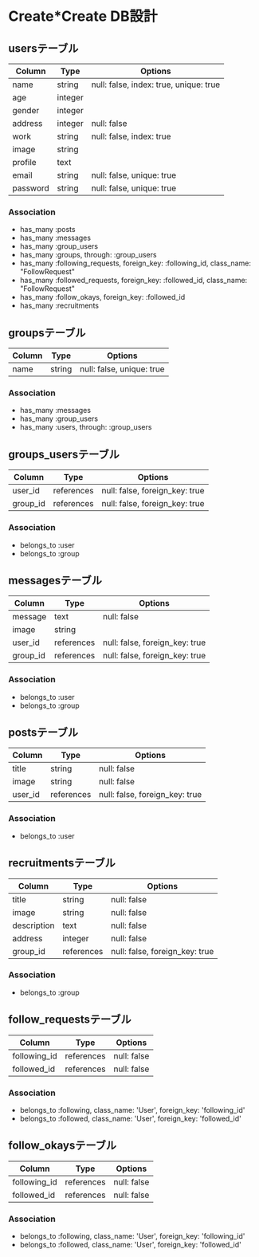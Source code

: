 # Create*Create DB設計

## usersテーブル
|Column|Type|Options|
|------|----|-------|
|name|string|null: false, index: true, unique: true|
|age|integer||
|gender|integer||
|address|integer|null: false|
|work|string|null: false, index: true|
|image|string||
|profile|text||
|email|string|null: false, unique: true|
|password|string|null: false, unique: true|
### Association
- has_many :posts
- has_many :messages
- has_many :group_users
- has_many :groups, through: :group_users
- has_many :following_requests, foreign_key: :following_id, class_name: "FollowRequest"
- has_many :followed_requests, foreign_key: :followed_id, class_name: "FollowRequest"
- has_many :follow_okays, foreign_key: :followed_id
- has_many :recruitments

## groupsテーブル
|Column|Type|Options|
|------|----|-------|
|name|string|null: false, unique: true|
### Association
- has_many :messages
- has_many :group_users
- has_many :users, through: :group_users

## groups_usersテーブル
|Column|Type|Options|
|------|----|-------|
|user_id|references|null: false, foreign_key: true|
|group_id|references|null: false, foreign_key: true|
### Association
- belongs_to :user
- belongs_to :group

## messagesテーブル
|Column|Type|Options|
|------|----|-------|
|message|text|null: false|
|image|string||
|user_id|references|null: false, foreign_key: true|
|group_id|references|null: false, foreign_key: true|
### Association
- belongs_to :user
- belongs_to :group

## postsテーブル
|Column|Type|Options|
|------|----|-------|
|title|string|null: false|
|image|string|null: false|
|user_id|references|null: false, foreign_key: true|
### Association
- belongs_to :user

## recruitmentsテーブル
|Column|Type|Options|
|------|----|-------|
|title|string|null: false|
|image|string|null: false|
|description|text|null: false|
|address|integer|null: false|
|group_id|references|null: false, foreign_key: true|
### Association
- belongs_to :group


## follow_requestsテーブル
|Column|Type|Options|
|------|----|-------|
|following_id|references|null: false|
|followed_id|references|null: false|
### Association
- belongs_to :following, class_name: 'User', foreign_key: 'following_id'
- belongs_to :followed, class_name: 'User', foreign_key: 'followed_id'

## follow_okaysテーブル
|Column|Type|Options|
|------|----|-------|
|following_id|references|null: false|
|followed_id|references|null: false|
### Association
- belongs_to :following, class_name: 'User', foreign_key: 'following_id'
- belongs_to :followed, class_name: 'User', foreign_key: 'followed_id'
